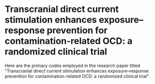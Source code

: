 # Transcranial direct current stimulation enhances exposure–response prevention for contamination-related OCD: a randomized clinical trial

Here are the primary codes employed in the research paper titled "Transcranial direct current stimulation enhances exposure–response prevention for contamination-related OCD: a randomized clinical trial". 
